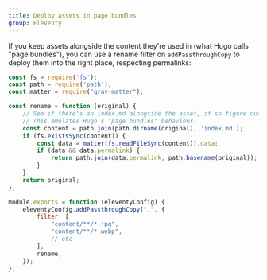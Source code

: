 ```yaml
---
title: Deploy assets in page bundles
group: Eleventy
---
```


If you keep assets alongside the content they're used in (what Hugo calls
"page bundles"), you can use a rename filter on `addPassthroughCopy` to
deploy them into the right place, respecting permalinks:

```javascript
const fs = require('fs');
const path = require('path');
const matter = require("gray-matter");

const rename = function (original) {
    // See if there's an index.md alongside the asset, if so figure out the permalink and put the file there.
    // This emulates Hugo's "page bundles" behaviour.
    const content = path.join(path.dirname(original), 'index.md');
    if (fs.existsSync(content)) {
        const data = matter(fs.readFileSync(content)).data;
        if (data && data.permalink) {
            return path.join(data.permalink, path.basename(original));
        }
    }
    return original;
};

module.exports = function (eleventyConfig) {
    eleventyConfig.addPassthroughCopy(".", {
        filter: [
            "content/**/*.jpg",
            "content/**/*.webp",
            // etc
        ],
        rename,
    });
};
```